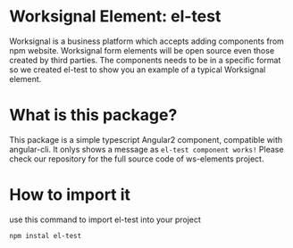 # Worksignal Element: el-test 
Worksignal is a business platform which accepts adding components from npm website.
Worksignal form elements will be open source even those created by third parties.
The components needs to be in a specific format so we created el-test to show you an example of a typical Worksignal element.

# What is this package?
This package is a simple typescript Angular2 component, compatible with angular-cli.
It onlys shows a message as `el-test component works!`
Please check our repository for the full source code of ws-elements project.

# How to import it
use this command to import el-test into your project

```
npm instal el-test
```
